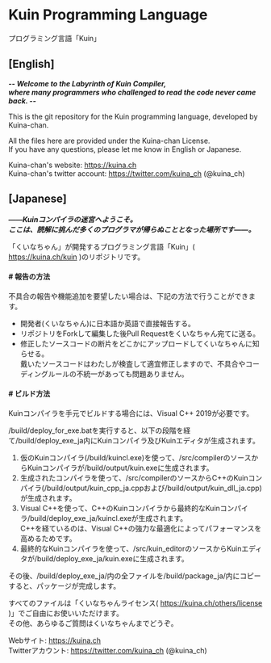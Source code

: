 # Kuin Programming Language
プログラミング言語「Kuin」

## [English]  
  
***-- Welcome to the Labyrinth of Kuin Compiler,***  
***where many programmers who challenged to read the code never came back. --***  
  
This is the git repository for the Kuin programming language, developed by Kuina-chan.  
  
All the files here are provided under the Kuina-chan License.  
If you have any questions, please let me know in English or Japanese.  
  
Kuina-chan's website: <https://kuina.ch>  
Kuina-chan's twitter account: <https://twitter.com/kuina_ch> (@kuina_ch)  
  
## [Japanese]  
  
***――Kuinコンパイラの迷宮へようこそ。***  
***ここは、読解に挑んだ多くのプログラマが帰らぬこととなった場所です――。***  
  
「くいなちゃん」が開発するプログラミング言語「Kuin」( <https://kuina.ch/kuin> )のリポジトリです。  
  
#### # 報告の方法  
不具合の報告や機能追加を要望したい場合は、下記の方法で行うことができます。  
* 開発者(くいなちゃん)に日本語か英語で直接報告する。  
* リポジトリをForkして編集した後Pull Requestをくいなちゃん宛てに送る。  
* 修正したソースコードの断片をどこかにアップロードしてくいなちゃんに知らせる。  
戴いたソースコードはわたしが検査して適宜修正しますので、不具合やコーディングルールの不統一があっても問題ありません。  
  
#### # ビルド方法  
Kuinコンパイラを手元でビルドする場合には、Visual C++ 2019が必要です。  
  
/build/deploy_for_exe.batを実行すると、以下の段階を経て/build/deploy_exe_ja内にKuinコンパイラ及びKuinエディタが生成されます。  
1. 仮のKuinコンパイラ(/build/kuincl.exe)を使って、/src/compilerのソースからKuinコンパイラが/build/output/kuin.exeに生成されます。  
2. 生成されたコンパイラを使って、/src/compilerのソースからC++のKuinコンパイラ(/build/output/kuin_cpp_ja.cppおよび/build/output/kuin_dll_ja.cpp)が生成されます。  
3. Visual C++を使って、C++のKuinコンパイラから最終的なKuinコンパイラ/build/deploy_exe_ja/kuincl.exeが生成されます。  
C++を経ているのは、Visual C++の強力な最適化によってパフォーマンスを高めるためです。  
4. 最終的なKuinコンパイラを使って、/src/kuin_editorのソースからKuinエディタが/build/deploy_exe_ja/kuin.exeに生成されます。  
  
その後、/build/deploy_exe_ja/内の全ファイルを/build/package_ja/内にコピーすると、パッケージが完成します。  
  
すべてのファイルは「くいなちゃんライセンス( <https://kuina.ch/others/license> )」でご自由にお使いいただけます。  
その他、あらゆるご質問はくいなちゃんまでどうぞ。  
  
Webサイト: <https://kuina.ch>  
Twitterアカウント: <https://twitter.com/kuina_ch> (@kuina_ch)  
